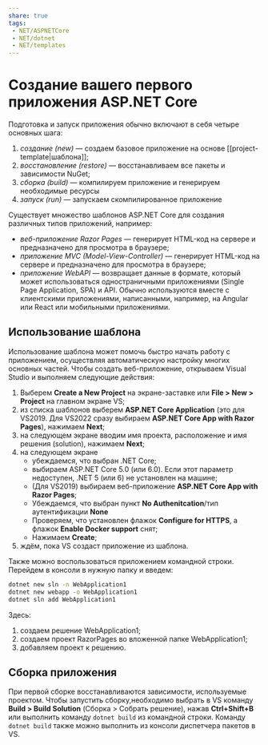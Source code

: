 ```yaml
---
share: true
tags:
 - NET/ASPNETCore
 - NET/dotnet
 - NET/templates
---
```

# Создание вашего первого приложения ASP.NET Core
Подготовка и запуск приложения обычно включают в себя четыре основных шага:
1. *создание (new)* — создаем базовое приложение на основе [[project-template|шаблона]];
2. *восстановление (restore)* — восстанавливаем все пакеты и зависимости NuGet;
3. *сборка (build)* — компилируем приложение и генерируем необходимые ресурсы
4. *запуск (run)* — запускаем скомпилированное приложение

Существует множество шаблонов ASP.NET Core для создания различных типов приложений, например:
- *веб-приложение Razor Pages* — генерирует HTML-код на сервере и предназначено для просмотра в браузере;
- *приложение MVC (Model-View-Controller)* — генерирует HTML-код на сервере и предназначено для просмотра в браузере;
- *приложение WebAPI* — возвращает данные в формате, который может использоваться одностраничными приложениями (Single Page Application, SPA) и API. Обычно используются вместе с клиентскими приложениями, написанными, например, на Angular или React или мобильными приложениями.
## Использование шаблона
Использование шаблона может помочь быстро начать работу с приложением, осуществляя автоматическую настройку многих основных частей.
Чтобы создать веб-приложение, открываем Visual Studio и выполняем следующие действия:

1. Выберем **Create a New Project** на экране-заставке или **File > New > Project** на главном экране VS;
2. из списка шаблонов выберем **ASP.NET Core Application** (это для VS2019. Для VS2022 сразу выбираем **ASP.NET Core App with Razor Pages**), нажимаем **Next**;
3. на следующем экране вводим имя проекта, расположение и имя решения (solution), нажимаем **Next**;
4. на следующем экране
	-  убеждаемся, что выбран .NET Core;
	-  выбираем ASP.NET Core 5.0 (или 6.0). Если этот параметр недоступен, .NET 5 (или 6) не установлен на машине;
	- (Для VS2019) выбираем веб-приложение **ASP.NET Core App with Razor Pages**;
	- Убеждаемся, что выбран пункт **No Authenitcation**/тип аутентификации **None**
	- Проверяем, что установлен флажок **Configure for HTTPS**, а флажок **Enable Docker support** снят;
	- Нажимаем **Create**;
5. ждём, пока VS создаст приложение из шаблона.

Также можно воспользоваться приложением командной строки. Перейдем в консоли в нужную папку и введем:
```bash
dotnet new sln -n WebApplication1
dotnet new webapp -o WebApplication1
dotnet sln add WebApplication1

```
Здесь:
1. создаем решение WebApplication1;
2. создаем проект RazorPages во вложенной папке WebApplication1;
3. добавляем проект к решению.

## Сборка приложения
При первой сборке восстанавливаются зависимости, используемые проектом.
Чтобы запустить сборку,необходимо выбрать в VS команду **Build > Build Solution** (Сборка > Собрать решение), нажав **Ctrl+Shift+B** или выполнить команду `dotnet build` из командной строки.
Команду `dotnet build` также можно выполнить из консоли диспетчера пакетов в VS.